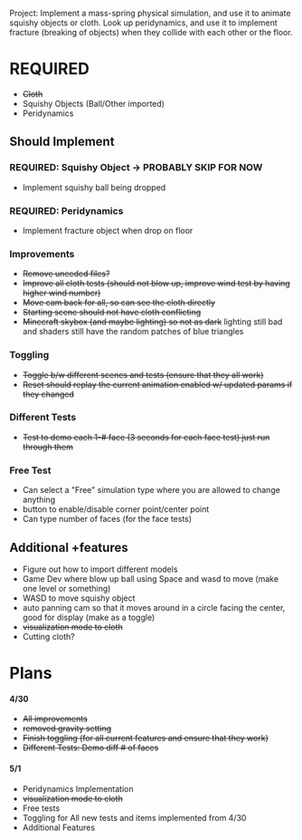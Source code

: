 Project: Implement a mass-spring physical simulation, 
and use it to animate squishy objects or cloth. Look up peridynamics, 
and use it to implement fracture (breaking of objects) when they collide 
with each other or the floor.

# REQUIRED
 - ~~Cloth~~ 
 - Squishy Objects (Ball/Other imported)
 - Peridynamics

## Should Implement

### REQUIRED: Squishy Object -> PROBABLY SKIP FOR NOW
 - Implement squishy ball being dropped

### REQUIRED: Peridynamics
 - Implement fracture object when drop on floor

### Improvements
 - ~~Remove uneeded files?~~
 - ~~Improve all cloth tests (should not blow up, improve wind test by having higher wind number)~~
 - ~~Move cam back for all, so can see the cloth directly~~
 - ~~Starting scene should not have cloth conflicting~~
 - ~~Minecraft skybox (and maybe lighting) so not as dark~~ lighting still bad and shaders still have the random patches of blue triangles

### Toggling
 - ~~Toggle b/w different scenes and tests (ensure that they all work)~~
 - ~~Reset should replay the current animation enabled w/ updated params if they changed~~

### Different Tests
 - ~~Test to demo each 1-# face (3 seconds for each face test) just run through them~~

### Free Test
 - Can select a "Free" simulation type where you are allowed to change anything
 - button to enable/disable corner point/center point
 - Can type number of faces (for the face tests)

## Additional +features
 - Figure out how to import different models
 - Game Dev where blow up ball using Space and wasd to move (make one level or something)
 - WASD to move squishy object
 - auto panning cam so that it moves around in a circle facing the center, good for display (make as a toggle)
 - ~~visualization mode to cloth~~
 - Cutting cloth?


# Plans

#### 4/30
 - ~~All improvements~~
 - ~~removed gravity setting~~
 - ~~Finish toggling (for all current features and ensure that they work)~~
 - ~~Different Tests: Demo diff # of faces~~
 

#### 5/1
 - Peridynamics Implementation
 - ~~visualization mode to cloth~~
 - Free tests
 - Toggling for All new tests and items implemented from 4/30
 - Additional Features
